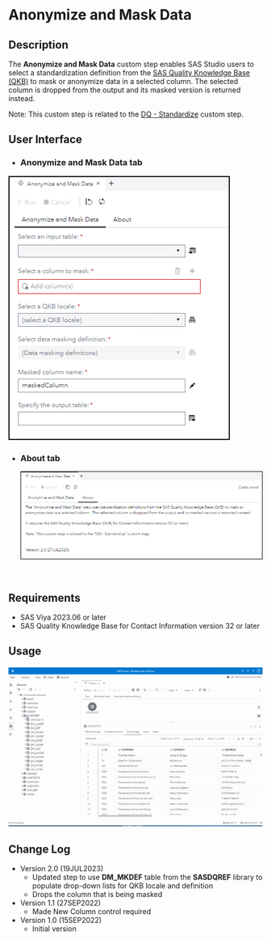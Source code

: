 # Anonymize and Mask Data

## Description

The **Anonymize and Mask Data** custom step enables SAS Studio users to select a standardization definition from the [SAS Quality Knowledge Base (QKB)](https://support.sas.com/en/software/quality-knowledge-base-support.html#documentation) to mask or anonymize data in a selected column.  The selected column is dropped from the output and its masked version is returned instead.

Note: This custom step is related to the [DQ - Standardize](https://github.com/sassoftware/sas-studio-custom-steps/tree/main/DQStandardize) custom step.

## User Interface

* ### **Anonymize and Mask Data** tab ###

![](img/Anonymize_and_Mask_Data.png)
 * ### **About** tab ###

   ![](img/Anonymize_and_Mask_Data_About.png)

&nbsp;
## Requirements

* SAS Viya 2023.06 or later
* SAS Quality Knowledge Base for Contact Information version 32 or later

## Usage

![](img/AnonymizeMaskData.gif)

## Change Log

* Version 2.0 (19JUL2023)
    * Updated step to use **DM_MKDEF** table from the **SASDQREF** library to populate drop-down lists for QKB locale and definition
    * Drops the column that is being masked
* Version 1.1 (27SEP2022)
    * Made New Column control required
* Version 1.0 (15SEP2022)
    * Initial version

